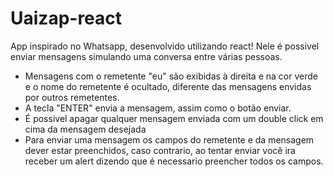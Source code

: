 # Uaizap-react
App inspirado no Whatsapp, desenvolvido utilizando react! 
Nele é possivel enviar mensagens simulando uma conversa entre várias pessoas.
  
  - Mensagens com o remetente "eu" são exibidas à direita e na cor verde e o nome do remetente é ocultado, diferente das mensagens envidas 
    por outros remetentes.
  - A tecla "ENTER" envia a mensagem, assim como o botão enviar.
  - É possivel apagar qualquer mensagem enviada com um double click em cima da mensagem desejada
  - Para enviar uma mensagem os campos do remetente e da mensagem dever estar preenchidos, caso contrario, ao tentar enviar você ira 
    receber um alert dizendo que é necessario preencher todos os campos.
